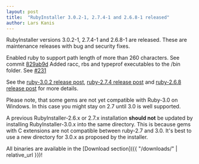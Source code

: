 ```yaml
---
layout: post
title:  "RubyInstaller 3.0.2-1, 2.7.4-1 and 2.6.8-1 released"
author: Lars Kanis
---
```

RubyInstaller versions 3.0.2-1, 2.7.4-1 and 2.6.8-1 are released. These are maintenance releases with bug and security fixes.

Enabled ruby to support path length of more than 260 characters. See commit [829ab9d](https://github.com/oneclick/rubyinstaller2/commit/829ab9d9798d180655b6b336797b1087bfa82f5c)
Added racc, rbs and typeprof executables to the /bin folder. See [#231](https://github.com/oneclick/rubyinstaller2/issues/231)


See the [ruby-3.0.2 release post](https://www.ruby-lang.org/en/news/2021/07/07/ruby-3-0-2-released/), [ruby-2.7.4 release post](https://www.ruby-lang.org/en/news/2021/07/07/ruby-2-7-4-released/) and [ruby-2.6.8 release post](https://www.ruby-lang.org/en/news/2021/07/07/ruby-2-6-8-released/) for more details.

Please note, that some gems are not yet compatible with Ruby-3.0 on Windows.
In this case you might stay on 2.7 until 3.0 is well supported.

A previous RubyInstaller-2.6.x or 2.7.x installation <b>should not</b> be updated by installing RubyInstaller-3.0.x into the same directory.
This is because gems with C extensions are not compatible between ruby-2.7 and 3.0.
It's best to use a new directory for 3.0.x as proposed by the installer.

All binaries are available in the [Download section]({{ "/downloads/" | relative_url }})!

